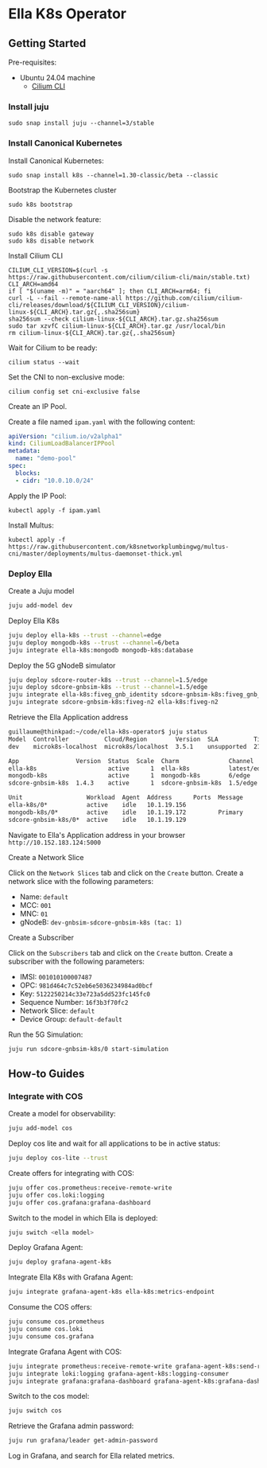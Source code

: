 # Ella K8s Operator

## Getting Started

Pre-requisites:
- Ubuntu 24.04 machine
  - [Cilium CLI](https://docs.cilium.io/en/stable/gettingstarted/k8s-install-default/)

### Install juju

```shell
sudo snap install juju --channel=3/stable
```

### Install Canonical Kubernetes

Install Canonical Kubernetes:
```shell
sudo snap install k8s --channel=1.30-classic/beta --classic
```

Bootstrap the Kubernetes cluster
```shell
sudo k8s bootstrap
```

Disable the network feature:

```shell
sudo k8s disable gateway
sudo k8s disable network
```

Install Cilium CLI

```shell
CILIUM_CLI_VERSION=$(curl -s https://raw.githubusercontent.com/cilium/cilium-cli/main/stable.txt)
CLI_ARCH=amd64
if [ "$(uname -m)" = "aarch64" ]; then CLI_ARCH=arm64; fi
curl -L --fail --remote-name-all https://github.com/cilium/cilium-cli/releases/download/${CILIUM_CLI_VERSION}/cilium-linux-${CLI_ARCH}.tar.gz{,.sha256sum}
sha256sum --check cilium-linux-${CLI_ARCH}.tar.gz.sha256sum
sudo tar xzvfC cilium-linux-${CLI_ARCH}.tar.gz /usr/local/bin
rm cilium-linux-${CLI_ARCH}.tar.gz{,.sha256sum}
```

Wait for Cilium to be ready:
```shell
cilium status --wait
```

Set the CNI to non-exclusive mode:
```shell
cilium config set cni-exclusive false
```

Create an IP Pool.

Create a file named `ipam.yaml` with the following content:
```yaml
apiVersion: "cilium.io/v2alpha1"
kind: CiliumLoadBalancerIPPool
metadata:
  name: "demo-pool"
spec:
  blocks:
  - cidr: "10.0.10.0/24"
```

Apply the IP Pool:
```shell
kubectl apply -f ipam.yaml
```

Install Multus:
```shell
kubectl apply -f https://raw.githubusercontent.com/k8snetworkplumbingwg/multus-cni/master/deployments/multus-daemonset-thick.yml
```

### Deploy Ella

Create a Juju model
```bash
juju add-model dev
```

Deploy Ella K8s
```bash
juju deploy ella-k8s --trust --channel=edge
juju deploy mongodb-k8s --trust --channel=6/beta
juju integrate ella-k8s:mongodb mongodb-k8s:database
```

Deploy the 5G gNodeB simulator
```bash
juju deploy sdcore-router-k8s --trust --channel=1.5/edge
juju deploy sdcore-gnbsim-k8s --trust --channel=1.5/edge
juju integrate ella-k8s:fiveg_gnb_identity sdcore-gnbsim-k8s:fiveg_gnb_identity
juju integrate sdcore-gnbsim-k8s:fiveg-n2 ella-k8s:fiveg-n2
```

Retrieve the Ella Application address

```bash
guillaume@thinkpad:~/code/ella-k8s-operator$ juju status
Model  Controller          Cloud/Region        Version  SLA          Timestamp
dev    microk8s-localhost  microk8s/localhost  3.5.1    unsupported  21:00:50-04:00

App                Version  Status  Scale  Charm              Channel      Rev  Address         Exposed  Message
ella-k8s                    active      1  ella-k8s           latest/edge   21  10.152.183.124  no       
mongodb-k8s                 active      1  mongodb-k8s        6/edge        50  10.152.183.252  no       Primary
sdcore-gnbsim-k8s  1.4.3    active      1  sdcore-gnbsim-k8s  1.5/edge     437  10.152.183.57   no       

Unit                  Workload  Agent  Address      Ports  Message
ella-k8s/0*           active    idle   10.1.19.156         
mongodb-k8s/0*        active    idle   10.1.19.172         Primary
sdcore-gnbsim-k8s/0*  active    idle   10.1.19.129  
```

Navigate to Ella's Application address in your browser `http://10.152.183.124:5000`

Create a Network Slice

Click on the `Network Slices` tab and click on the `Create` button. Create a network slice with the following parameters:
- Name: `default`
- MCC: `001`
- MNC: `01`
- gNodeB: `dev-gnbsim-sdcore-gnbsim-k8s (tac: 1)`

Create a Subscriber

Click on the `Subscribers` tab and click on the `Create` button. Create a subscriber with the following parameters:
- IMSI: `001010100007487`
- OPC: `981d464c7c52eb6e5036234984ad0bcf`
- Key: `5122250214c33e723a5dd523fc145fc0`
- Sequence Number: `16f3b3f70fc2`
- Network Slice: `default`
- Device Group: `default-default`

Run the 5G Simulation:

```bash
juju run sdcore-gnbsim-k8s/0 start-simulation
```

## How-to Guides

### Integrate with COS

Create a model for observability:

```bash
juju add-model cos
```

Deploy cos lite and wait for all applications to be in active status:

```bash
juju deploy cos-lite --trust
```

Create offers for integrating with COS:

```bash
juju offer cos.prometheus:receive-remote-write
juju offer cos.loki:logging
juju offer cos.grafana:grafana-dashboard
```

Switch to the model in which Ella is deployed:

```bash
juju switch <ella model>
```

Deploy Grafana Agent:
```bash
juju deploy grafana-agent-k8s
```

Integrate Ella K8s with Grafana Agent:

```bash
juju integrate grafana-agent-k8s ella-k8s:metrics-endpoint
```

Consume the COS offers:

```bash
juju consume cos.prometheus
juju consume cos.loki
juju consume cos.grafana
```

Integrate Grafana Agent with COS:

```bash
juju integrate prometheus:receive-remote-write grafana-agent-k8s:send-remote-write
juju integrate loki:logging grafana-agent-k8s:logging-consumer
juju integrate grafana:grafana-dashboard grafana-agent-k8s:grafana-dashboards-provider
```

Switch to the cos model:

```bash
juju switch cos
```

Retrieve the Grafana admin password:

```bash
juju run grafana/leader get-admin-password
```

Log in Grafana, and search for Ella related metrics.
